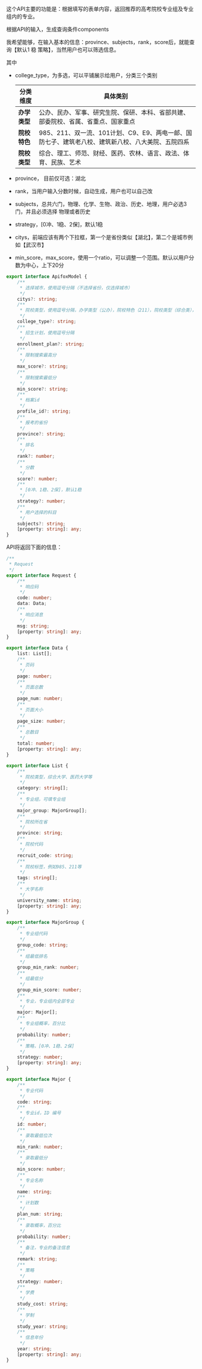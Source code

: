 

这个API主要的功能是：根据填写的表单内容，返回推荐的高考院校专业组及专业组内的专业。

根据API的输入，生成查询条件components

我希望能够，在输入基本的信息：province、subjects，rank，score后，就能查询【默认1 稳 策略】，当然用户也可以筛选信息。

其中
* college_type，为多选，可以平铺展示给用户，分类三个类别

    | **分类维度**       | **具体类别** |
    |--------|---|
    | **办学类型**       | 公办、民办、军事、研究生院、保研、本科、省部共建、部委院校、省属、省重点、国家重点  |
    | **院校特色**       | 985、211、双一流、101计划、C9、E9、两电一邮、国防七子、建筑老八校、建筑新八校、八大美院、五院四系 |
    | **院校类型**       | 综合、理工、师范、财经、医药、农林、语言、政法、体育、民族、艺术 |

* province， 目前仅可选：湖北
* rank，当用户输入分数时候，自动生成，用户也可以自己改
* subjects，总共六门，物理、化学、生物、政治、历史、地理，用户必选3门，并且必须选择 物理或者历史
* strategy，[0冲、1稳、2保]，默认1稳
* citys，前端应该有两个下拉框，第一个是省份类似【湖北】，第二个是城市例如【武汉市】
* min_score，max_score，使用一个ratio，可以调整一个范围。默认以用户分数为中心，上下20分

```typescript
export interface ApifoxModel {
    /**
     * 选择城市，使用逗号分隔（不选择省份，仅选择城市）
     */
    citys?: string;
    /**
     * 院校类型，使用逗号分隔，办学类型（公办），院校特色（211），院校类型（综合类），取交集
     */
    college_type?: string;
    /**
     * 招生计划，使用逗号分隔
     */
    enrollment_plan?: string;
    /**
     * 限制搜索最高分
     */
    max_score?: string;
    /**
     * 限制搜索最低分
     */
    min_score?: string;
    /**
     * 档案id
     */
    profile_id?: string;
    /**
     * 报考的省份
     */
    province?: string;
    /**
     * 排名
     */
    rank?: number;
    /**
     * 分数
     */
    score?: number;
    /**
     * [0冲、1稳、2保]，默认1稳
     */
    strategy?: number;
    /**
     * 用户选择的科目
     */
    subjects?: string;
    [property: string]: any;
}
```

API将返回下面的信息：
```typescript
/**
 * Request
 */
export interface Request {
    /**
     * 响应码
     */
    code: number;
    data: Data;
    /**
     * 响应消息
     */
    msg: string;
    [property: string]: any;
}

export interface Data {
    list: List[];
    /**
     * 页码
     */
    page: number;
    /**
     * 页面总数
     */
    page_num: number;
    /**
     * 页面大小
     */
    page_size: number;
    /**
     * 总数目
     */
    total: number;
    [property: string]: any;
}

export interface List {
    /**
     * 院校类型，综合大学、医药大学等
     */
    category: string[];
    /**
     * 专业组，可填专业组
     */
    major_group: MajorGroup[];
    /**
     * 院校所在省
     */
    province: string;
    /**
     * 院校代码
     */
    recruit_code: string;
    /**
     * 院校标签，例如985、211等
     */
    tags: string[];
    /**
     * 大学名称
     */
    university_name: string;
    [property: string]: any;
}

export interface MajorGroup {
    /**
     * 专业组代码
     */
    group_code: string;
    /**
     * 组最低排名
     */
    group_min_rank: number;
    /**
     * 组最低分
     */
    group_min_score: number;
    /**
     * 专业，专业组内全部专业
     */
    major: Major[];
    /**
     * 专业组概率，百分比
     */
    probability: number;
    /**
     * 策略，[0冲、1稳、2保]
     */
    strategy: number;
    [property: string]: any;
}

export interface Major {
    /**
     * 专业代码
     */
    code: string;
    /**
     * 专业id，ID 编号
     */
    id: number;
    /**
     * 录取最低位次
     */
    min_rank: number;
    /**
     * 录取最低分
     */
    min_score: number;
    /**
     * 专业名称
     */
    name: string;
    /**
     * 计划数
     */
    plan_num: string;
    /**
     * 录取概率，百分比
     */
    probability: number;
    /**
     * 备注，专业的备注信息
     */
    remark: string;
    /**
     * 策略
     */
    strategy: number;
    /**
     * 学费
     */
    study_cost: string;
    /**
     * 学制
     */
    study_year: string;
    /**
     * 信息年份
     */
    year: string;
    [property: string]: any;
}
```